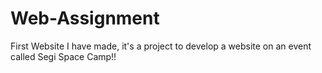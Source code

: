 # Web-Assignment

First Website I have made, it's a project to develop a website on an event called Segi Space Camp!!

